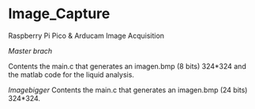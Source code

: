 # Image_Capture
Raspberry Pi Pico &amp; Arducam Image Acquisition

*Master brach*

Contents the main.c that generates an imagen.bmp (8 bits) 324*324 and the matlab code for the liquid analysis.

*Imagebigger*
Contents the main.c that generates an imagen.bmp (24 bits) 324*324.

